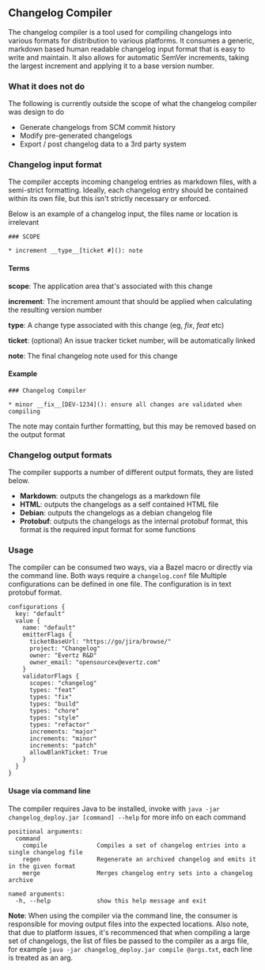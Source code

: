 ## Changelog Compiler

The changelog compiler is a tool used for compiling changelogs into various formats for distribution
to various platforms. 
It consumes a generic, markdown based human readable changelog input format that is easy to write and maintain.
It also allows for automatic SemVer increments, taking the largest increment and applying it to a base version number.

### What it does not do
The following is currently outside the scope of what the changelog compiler was design to do

* Generate changelogs from SCM commit history
* Modify pre-generated changelogs
* Export / post changelog data to a 3rd party system

### Changelog input format
The compiler accepts incoming changelog entries as markdown files, with a semi-strict formatting.
Ideally, each changelog entry should be contained within its own file, but this isn't strictly necessary
or enforced.

Below is an example of a changelog input, the files name or location is irrelevant

```
### SCOPE

* increment __type__[ticket #](): note
```

#### Terms
__scope__: The application area that's associated with this change

__increment__: The increment amount that should be applied when calculating the resulting version number

__type__: A change type associated with this change (eg, _fix_, _feat_ etc)

__ticket__: (optional) An issue tracker ticket number, will be automatically linked

__note__: The final changelog note used for this change

#### Example

```
### Changelog Compiler

* minor __fix__[DEV-1234](): ensure all changes are validated when compiling

```

The note may contain further formatting, but this may be removed based on the output format

### Changelog output formats
The compiler supports a number of different output formats, they are listed below.

* __Markdown__: outputs the changelogs as a markdown file
* __HTML__: outputs the changelogs as a self contained HTML file
* __Debian__: outputs the changelogs as a debian changelog file
* __Protobuf__: outputs the changelogs as the internal protobuf format, this format is the required input format for
some functions

### Usage
The compiler can be consumed two ways, via a Bazel macro or directly via the command line. Both ways require a `changelog.conf` file
Multiple configurations can be defined in one file. The configuration is in text protobuf format.

```
configurations {
  key: "default"
  value {
    name: "default"
    emitterFlags {
      ticketBaseUrl: "https://go/jira/browse/"
      project: "Changelog"
      owner: "Evertz R&D"
      owner_email: "opensourcev@evertz.com"
    }
    validatorFlags {
      scopes: "changelog"
      types: "feat"
      types: "fix"
      types: "build"
      types: "chore"
      types: "style"
      types: "refactor"
      increments: "major"
      increments: "minor"
      increments: "patch"
      allowBlankTicket: True
    }
  }
}
```

#### Usage via command line
The compiler requires Java to be installed, invoke with `java -jar changelog_deploy.jar [command] --help` for more info on each command

```
positional arguments:
  command
    compile              Compiles a set of changelog entries into a single changelog file
    regen                Regenerate an archived changelog and emits it in the given format
    merge                Merges changelog entry sets into a changelog archive

named arguments:
  -h, --help             show this help message and exit
```

__Note__: When using the compiler via the command line, the consumer is responsible for moving output files into the expected
locations. Also note, that due to platform issues, it's recommenced that when compiling a large set of changelogs,
the list of files be passed to the compiler as a args file, for example `java -jar changelog_deploy.jar compile @args.txt`,
each line is treated as an arg.


